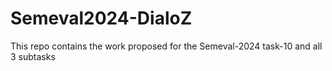 # Semeval2024-DialoZ
This repo contains the work proposed for the Semeval-2024 task-10 and all 3 subtasks
